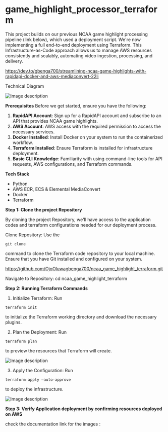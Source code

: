 # game_highlight_processor_terraform
This project builds on our previous NCAA game highlight processing pipeline (link below), which used a deployment script. We're now implementing a full end-to-end deployment using Terraform. This Infrastructure-as-Code  approach allows us to manage AWS resources consistently and scalably, automating video ingestion, processing, and delivery.

https://dev.to/gbenga700/streamlining-ncaa-game-highlights-with-rapidapi-docker-and-aws-mediaconvert-22li

Technical Diagram

![Image description](https://dev-to-uploads.s3.amazonaws.com/uploads/articles/1r7izapstaqhg7gez9e9.png)

**Prerequisites**
Before we get started, ensure you have the following:
1. **RapidAPI Account**: Sign up for a RapidAPI account and subscribe to an API that provides NCAA game highlights.
2. **AWS Account**: AWS access with the required permission to access the necessary services.
3. **Docker Installed**: Install Docker on your system to run the containerized workflow.
4. **Terraform Installed**: Ensure Terraform is installed for infrastructure deployment.
5. **Basic CLI Knowledge**: Familiarity with using command-line tools for API requests, AWS configurations, and Terraform commands.

**Tech Stack**

- Python
- AWS ECR, ECS & Elemental MediaConvert
- Docker
- Terraform

**Step 1: Clone the project Repository**

By cloning the project Repository, we'll have access to the application codes and terraform configurations needed for our deployment process.

Clone Repository: Use the 

```
git clone
```
 command to clone the Terraform code repository to your local machine. Ensure that you have Git installed and configured on your system.

https://github.com/OjoOluwagbenga700/ncaa_game_highlight_terraform.git

Navigate to Repository: cd ncaa_game_highlight_terraform 

**Step 2: Running Terraform Commands**
1. Initialize Terraform: Run 

```
terraform init
```
 to initialize the Terraform working directory and download the necessary plugins.


2. Plan the Deployment: Run  

```
terraform plan
```
 to preview the resources that Terraform will create.

![Image description](https://dev-to-uploads.s3.amazonaws.com/uploads/articles/34ofnidxa7h4wsiwd92l.png)


3. Apply the Configuration: Run 

```
terraform apply –auto-approve
```
 to deploy the infrastructure.

![Image description](https://dev-to-uploads.s3.amazonaws.com/uploads/articles/c86qwwlwpsj2jbk7el3k.png)

**Step 3: Verify Application deployment by confirming resources deployed on AWS**

check the documentation link for the images : [
](https://dev.to/gbenga700/game-highlights-processor-ecr-ecs-aws-elemental-mediaconvert-docker-terraform-25cc)
